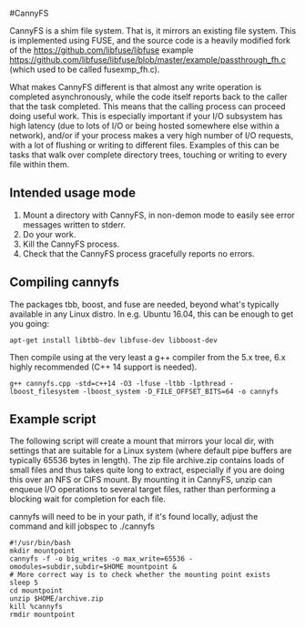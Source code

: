 #CannyFS

CannyFS is a shim file system. That is, it mirrors an existing file system. This is implemented using FUSE, and the source code is a heavily
modified fork of the https://github.com/libfuse/libfuse example https://github.com/libfuse/libfuse/blob/master/example/passthrough_fh.c (which used to be called fusexmp_fh.c).

What makes CannyFS different is that almost any write operation is completed asynchronously, while the code itself reports back
to the caller that the task completed. This means that the calling process can proceed doing useful work. This is especially important
if your I/O subsystem has high latency (due to lots of I/O or being hosted somewhere else within a network), and/or if your process
makes a very high number of I/O requests, with a lot of flushing or writing to different files. Examples of this can be tasks that walk over
complete directory trees, touching or writing to every file within them.

## Intended usage mode

1. Mount a directory with CannyFS, in non-demon mode to easily see error messages written to stderr.
2. Do your work.
3. Kill the CannyFS process.
4. Check that the CannyFS process gracefully reports no errors.

## Compiling cannyfs
The packages tbb, boost, and fuse are needed, beyond what's typically available in any Linux distro. In e.g. Ubuntu 16.04, this can be enough to get you going:
```
apt-get install libtbb-dev libfuse-dev libboost-dev
```

Then compile using at the very least a g++ compiler from the 5.x tree, 6.x highly recommended (C++ 14 support is needed).
```
g++ cannyfs.cpp -std=c++14 -O3 -lfuse -ltbb -lpthread -lboost_filesystem -lboost_system -D_FILE_OFFSET_BITS=64 -o cannyfs
```

## Example script
The following script will create a mount that mirrors your local dir, with settings that are suitable for a Linux system
(where default pipe buffers are typically 65536 bytes in length). The zip file archive.zip contains loads of small files and thus takes
quite long to extract, especially if you are doing this over an NFS or CIFS mount. By mounting it in CannyFS, unzip can enqueue I/O operations
to several target files, rather than performing a blocking wait for completion for each file.

cannyfs will need to be in your path, if it's found locally, adjust the command and kill jobspec to ./cannyfs
```
#!/usr/bin/bash
mkdir mountpoint
cannyfs -f -o big_writes -o max_write=65536 -omodules=subdir,subdir=$HOME mountpoint &
# More correct way is to check whether the mounting point exists
sleep 5
cd mountpoint
unzip $HOME/archive.zip
kill %cannyfs
rmdir mountpoint
```
